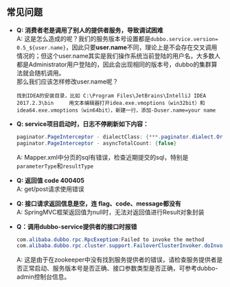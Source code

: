 ## 常见问题
* **Q: 消费者老是调用了别人的提供者服务，导致调试困难** <br> A: 这是怎么造成的呢？我们的服务版本号设置都是`dubbo.service.version= 0.5_${user.name}`，因此只要**user.name**不同，理论上是不会存在交叉调用情况的；但这个user.name其实是我们操作系统当前登陆的用户名，大多数人都是Administrator用户登陆的，因此会出现相同的版本号，dubbo的集群算法就会随机调用。<br>那么我们应该怎样修改user.name呢？
    ``` text
    找到IDEA的安装目录，比如 C:\Program Files\JetBrains\IntelliJ IDEA 2017.2.3\bin     用文本编辑器打开idea.exe.vmoptions（win32bit）和idea64.exe.vmoptions（win64bit），新建一行，添加-Duser.name=your name
    ```
* **Q: service项目启动时，日志不停刷新如下内容：**
    ``` java
    paginator.PageInterceptor - dialectClass: {***.paginator.dialect.OracleDialect} 
    paginator.PageInterceptor - asyncTotalCount: {false}  
    ```
    A: Mapper.xml中分页的sql有错误，检查近期提交的sql，特别是`parameterType`和`resultType`

* **Q: 返回值 code 400405** <br> A: get/post请求使用错误
* **Q: 接口请求返回信息是空，连 flag、code、message都没有**  <br> A: SpringMVC框架返回值为null时，无法对返回值进行Result对象封装
* **Q：调用dubbo-service提供者的接口时报错**
    ``` java
    com.alibaba.dubbo.rpc.RpcExeptiom:Failed to invoke the method
    com.alibaba.dubbo.rpc.cluster.support.FailoverClusterInvoker.doInvoke(FailoverClusterInvoker.java:101)
    ```
    A: 这是由于在zookeeper中没有找到服务提供者的错误，请检查服务提供者是否正常启动、服务版本号是否正确、接口参数类型是否正确，可参考dubbo-admin控制台信息。

